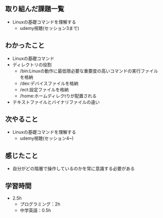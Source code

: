 ## 取り組んだ課題一覧
- Linuxの基礎コマンドを理解する
  - udemy視聴(セッション3まで)
## わかったこと
- Linuxの基礎コマンド
- ディレクトリの役割
  - /bin:Linuxの動作に最低限必要な重要度の高いコマンドの実行ファイルを格納
  - /dev:デバイスファイルを格納
  - /ect:設定ファイルを格納
  - /home:ホームディレクtりが配置される
- テキストファイルとバイナリファイルの違い
## 次やること
- Linuxの基礎コマンドを理解する
  - udemy視聴(セッション4~)
## 感じたこと
- 自分がどの階層で操作しているのかを常に意識する必要がある
## 学習時間
- 2.5h
  - プログラミング：2h
  - 中学英語：0.5h
